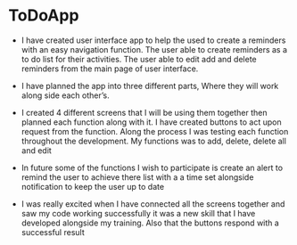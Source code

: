 # ToDoApp

- I have created user interface app to help the used to create a reminders with an easy navigation function. The user able to create reminders as a to do list for their activities. The user able to edit add and delete reminders from the main page of user interface.

- I have planned the app into three different parts,
Where they will work along side each other’s.

- I created 4 different screens that I will be using them together then planned each function along with it. I have created buttons to act upon request from the function. Along the process I was testing each function throughout the development. My functions was to add, delete, delete all and edit

- In future some of the functions I wish to participate is create an alert to remind the user to achieve there list with a a time set alongside notification to keep the user up to date

- I was really excited when I have connected all the screens together and saw my code working successfully it was a new skill that I have developed alongside my training. Also that the buttons respond with a successful result
